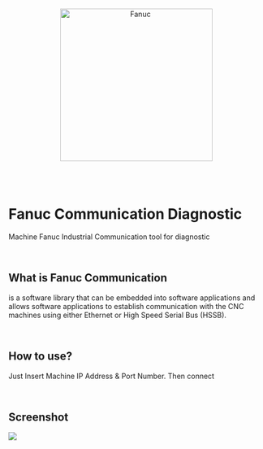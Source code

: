 <br>
<p align="center">
  <img src="https://raw.githubusercontent.com/thatsallineed/Fanuc-Communication-Diagnostic/main/fanuc_cnc_robodrill_d.jpg" alt="Fanuc" width="300" height="300">
</p>
<br>
<br>


# Fanuc Communication Diagnostic
 Machine Fanuc Industrial Communication tool for diagnostic

<br>

## What is Fanuc Communication
 is a software library that can be embedded into software applications and allows software applications to establish communication with the CNC machines using either Ethernet or High Speed Serial Bus (HSSB).

<br> 

## How to use?
 Just Insert Machine IP Address & Port Number. Then connect

<br> 

## Screenshot
 ![](https://raw.githubusercontent.com/thatsallineed/Fanuc-Communication-Diagnostic/main/Screenshot/Forms.PNG)
 
